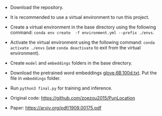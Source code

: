- Download the repository.
- It is recommended to use a virtual environment to run this project.
- Create a virtual environment in the base directory using the following command: `conda env create  -f environment.yml --prefix ./envs`.
- Activate the virtual environment using the following command: `conda activate ./envs` (use `conda deactivate` to exit from the virtual environment).

- Create `model` and `embeddings` folders in the base directory.
- Download the pretrained word embeddings [glove.6B.100d.txt](https://nlp.stanford.edu/data/glove.6B.zip "glove.6B.100d.txt"). Put the file in `embeddings` folder.
- Run `python3 final.py` for training and inference.



- Original code: https://github.com/zoezou2015/PunLocation
- Paper: https://arxiv.org/pdf/1909.00175.pdf

